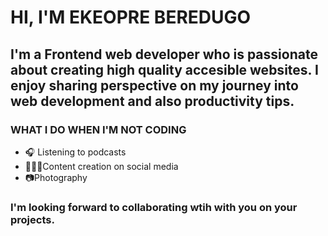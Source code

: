 # HI, I'M EKEOPRE BEREDUGO
## I'm a Frontend web developer who is passionate about creating high quality accesible websites. I enjoy sharing perspective on my journey into web development and also productivity tips.

### WHAT I DO WHEN I'M NOT CODING

* 🎧 Listening to podcasts
* 🧑🏻‍💻Content creation on social media
* 📷Photography

### I'm looking forward to collaborating wtih with you on your projects.  


